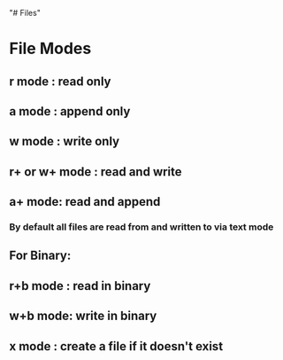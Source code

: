 "# Files" 
# File Modes

## r mode : read only
## a mode : append only
## w mode : write only
## r+ or w+ mode : read and write
## a+ mode: read and append
### By default all files are read from and written to via text mode
## For Binary: 
## r+b mode : read in binary
## w+b mode: write in binary
## x mode : create a file if it doesn't exist 
